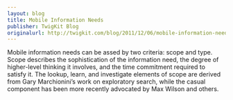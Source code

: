 ```yaml
---
layout: blog
title: Mobile Information Needs
publisher: TwigKit Blog
originalurl: http://twigkit.com/blog/2011/12/06/mobile-information-needs.html
---
```


Mobile information needs can be assed by two criteria: scope and type. Scope describes the sophistication of the information need, the degree of higher-level thinking it involves, and the time commitment required to satisfy it. The lookup, learn, and investigate elements of scope are derived from Gary Marchionini’s work on exploratory search, while the casual component has been more recently advocated by Max Wilson and others.